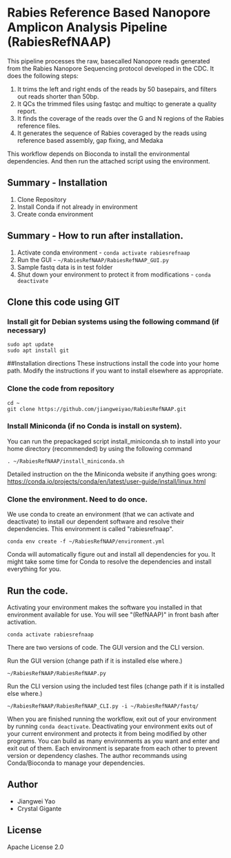 # Rabies Reference Based Nanopore Amplicon Analysis Pipeline (RabiesRefNAAP)

This pipeline processes the raw, basecalled Nanopore reads generated from the Rabies Nanopore Sequencing protocol developed in the CDC. It does the following steps:
1. It trims the left and right ends of the reads by 50 basepairs, and filters out reads shorter than 50bp.
2. It QCs the trimmed files using fastqc and multiqc to generate a quality report.
3. It finds the coverage of the reads over the G and N regions of the Rabies reference files.
4. It generates the sequence of Rabies coveraged by the reads using reference based assembly, gap fixing, and Medaka

This workflow depends on Bioconda to install the environmental dependencies.
And then run the attached script using the environment.

## Summary - Installation 
1. Clone Repository 
2. Install Conda if not already in environment
3. Create conda environment

## Summary - How to run after installation.
1. Activate conda environment - `conda activate rabiesrefnaap`
2. Run the GUI - `~/RabiesRefNAAP/RabiesRefNAAP_GUI.py`
3. Sample fastq data is in test folder
4. Shut down your environment to protect it from modifications - `conda deactivate`


## Clone this code using GIT

### Install git for Debian systems using the following command (if necessary)
```
sudo apt update
sudo apt install git
```

##Installation directions 
These instructions install the code into your home path. Modify the instructions if you want to install elsewhere as appropriate. 

### Clone the code from repository
```
cd ~
git clone https://github.com/jiangweiyao/RabiesRefNAAP.git
```

### Install Miniconda (if no Conda is install on system). 
You can run the prepackaged script install_miniconda.sh to install into your home directory (recommended) by using the following command
```
. ~/RabiesRefNAAP/install_miniconda.sh
```

Detailed instruction on the the Miniconda website if anything goes wrong:
https://conda.io/projects/conda/en/latest/user-guide/install/linux.html

### Clone the environment. Need to do once.

We use conda to create an environment (that we can activate and deactivate) to install our dependent software and resolve their dependencies. This environment is called "rabiesrefnaap". 

```
conda env create -f ~/RabiesRefNAAP/environment.yml
```

Conda will automatically figure out and install all dependencies for you. It might take some time for Conda to resolve the dependencies and install everything for you. 

## Run the code.

Activating your environment makes the software you installed in that environment available for use. You will see "(RefNAAP)" in front bash after activation.
```
conda activate rabiesrefnaap
```

There are two versions of code. The GUI version and the CLI version.

Run the GUI version (change path if it is installed else where.)
```
~/RabiesRefNAAP/RabiesRefNAAP.py
```

Run the CLI version using the included test files (change path if it is installed else where.)
```
~/RabiesRefNAAP/RabiesRefNAAP_CLI.py -i ~/RabiesRefNAAP/fastq/
```


When you are finished running the workflow, exit out of your environment by running `conda deactivate`. Deactivating your environment exits out of your current environment and protects it from being modified by other programs. You can build as many environments as you want and enter and exit out of them. Each environment is separate from each other to prevent version or dependency clashes. The author recommands using Conda/Bioconda to manage your dependencies.

## Author
- Jiangwei Yao
- Crystal Gigante

## License 
Apache License 2.0
